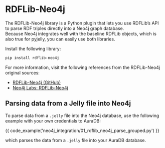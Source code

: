 # RDFLib-Neo4j

The RDFLib-Neo4j library is a Python plugin that lets you use RDFLib’s API to parse RDF triples directly into a Neo4j graph database.  
Because Neo4j integrates well with the baseline RDFLib objects, which is also true for pyjelly, you can easily use both libraries.  

Install the following library:  

```bash
pip install rdflib-neo4j
```

For more information, visit the following references from the RDFLib-Neo4j original sources:

- [RDFLib-Neo4j (GitHub)](https://github.com/neo4j-labs/rdflib-neo4j)
- [Neo4j Labs: RDFLib-Neo4j](https://neo4j.com/labs/rdflib-neo4j/)

## Parsing data from a Jelly file into Neo4j

To parse data from a `.jelly` file into the Neo4j database, use the following example with your own credentials to AuraDB:

{{ code_example('neo4j_integration/01_rdflib_neo4j_parse_grouped.py') }}

which parses the data from a `.jelly` file into your AuraDB database.
